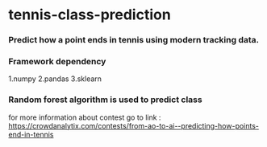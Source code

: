 # tennis-class-prediction

### Predict how a point ends in tennis using modern tracking data.
 
 ### Framework dependency
 1.numpy
 2.pandas
 3.sklearn
 
 ### Random forest algorithm is used to predict class
 
 for more information about contest go to  link :
 https://crowdanalytix.com/contests/from-ao-to-ai--predicting-how-points-end-in-tennis
